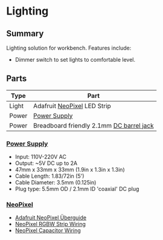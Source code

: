
# Lighting

## Summary

Lighting solution for workbench. Features include:

- Dimmer switch to set lights to comfortable level.

## Parts

Type          | Part
------------- | ----
Light         | Adafruit [NeoPixel][] LED Strip
Power         | [Power Supply][]
Power         | Breadboard friendly 2.1mm [DC barrel jack][]

### [Power Supply][]

- Input: 110V-220V AC
- Output: ~5V DC up to 2A
- 47mm x 33mm x 33mm (1.9in x 1.3in x 1.3in)
- Cable Length: 1.83/72in (5')
- Cable Diameter: 3.5mm (0.125in)
- Plug type: 5.5mm OD / 2.1mm ID 'coaxial' DC plug

### [NeoPixel][]

- [Adafruit NeoPixel Überguide][]
- [NeoPixel RGBW Strip Wiring][]
- [NeoPixel Capacitor Wiring][]

[Adafruit NeoPixel Überguide]: https://learn.adafruit.com/adafruit-neopixel-uberguide/power
[DC barrel jack]: https://www.amazon.com/gp/product/B00KLDQ3XO/ref=oh_aui_detailpage_o01_s00?ie=UTF8&psc=1
[HC-SR501 Datasheet]: https://www.mpja.com/download/31227sc.pdf
[NeoPixel]: https://www.adafruit.com/products/2842
[NeoPixel Capacitor Wiring]: https://forums.adafruit.com/viewtopic.php?f=47&t=50998&p=257385&hilit=prevents+onrush+current+damaging+pixels#p257385
[NeoPixel RGBW Strip Wiring]: https://forums.adafruit.com/viewtopic.php?f=47&t=96399&p=483705&hilit=neopixel+rgbw+data+4+wires#wrap
[Power Supply]: https://www.adafruit.com/products/276
